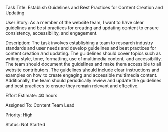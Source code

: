 Task Title: Establish Guidelines and Best Practices for Content Creation and Updating

User Story: As a member of the website team, I want to have clear guidelines and best practices for creating and updating content to ensure consistency, accessibility, and engagement.

Description: The task involves establishing a team to research industry standards and user needs and develop guidelines and best practices for content creation and updating. The guidelines should cover topics such as writing style, tone, formatting, use of multimedia content, and accessibility. The team should document the guidelines and make them accessible to all website contributors. The guidelines should include clear instructions and examples on how to create engaging and accessible multimedia content. Additionally, the team should periodically review and update the guidelines and best practices to ensure they remain relevant and effective.

Effort Estimate: 40 hours

Assigned To: Content Team Lead

Priority: High

Status: Not Started